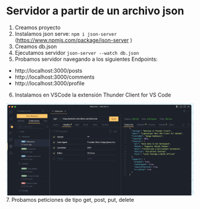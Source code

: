 # Servidor a partir de un archivo json
1. Creamos proyecto
2. Instalamos json serve: `npm i json-server` (https://www.npmjs.com/package/json-server
)
3. Creamos db.json
4. Ejecutamos servidor `json-server --watch db.json`
5. Probamos servidor navegando a los siguientes Endpoints:
 - http://localhost:3000/posts
 - http://localhost:3000/comments
 - http://localhost:3000/profile
6. Instalamos en VSCode la extensión Thunder Client for VS Code
 
![alt text](image.png)
7. Probamos peticiones de tipo get, post, put, delete


